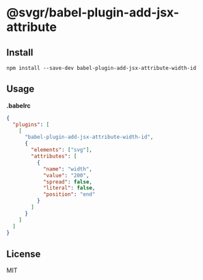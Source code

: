 # @svgr/babel-plugin-add-jsx-attribute

## Install

```
npm install --save-dev babel-plugin-add-jsx-attribute-width-id
```

## Usage

**.babelrc**

```json
{
  "plugins": [
    [
      "babel-plugin-add-jsx-attribute-width-id",
      {
        "elements": ["svg"],
        "attributes": [
          {
            "name": "width",
            "value": "200",
            "spread": false,
            "literal": false,
            "position": "end"
          }
        ]
      }
    ]
  ]
}
```

## License

MIT
